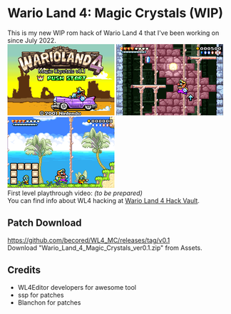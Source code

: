# Wario Land 4: Magic Crystals (WIP)  
This is my new WIP rom hack of Wario Land 4 that I've been working on since July 2022.  
![pic01](images/pic01.png) ![pic02](images/pic02.png) ![pic04](images/pic04.png)  
First level playthrough video: *(to be prepared)*  
You can find info about WL4 hacking at [Wario Land 4 Hack Vault](https://wario-land.github.io/HackVault/info.html).  
  
## Patch Download  
https://github.com/becored/WL4_MC/releases/tag/v0.1  
Download "Wario_Land_4_Magic_Crystals_ver0.1.zip" from Assets.  
  
## Credits  
- WL4Editor developers for awesome tool  
- ssp for patches  
- Blanchon for patches  
